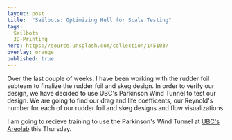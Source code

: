 ```yaml
---
layout: post
title:  "Sailbots: Optimizing Hull for Scale Testing"
tags:
  Sailbots
  3D-Printing
hero: https://source.unsplash.com/collection/145103/
overlay: orange
published: true
---
```


Over the last couple of weeks, I have been working with the rudder foil subteam to finalize the rudder foil and skeg design.  In order to verify our design, we have decided to use UBC's Parkinson Wind Tunnel to test our design. We are going to find our drag and life coefficents, our Reynold's number for each of our rudder foil and skeg designs and flow visualizations. 

I am going to recieve training to use the Parkinson's Wind Tunnel at [UBC's Areolab](http://mech.ubc.ca/aerolab/facilities/) this Thursday.  
